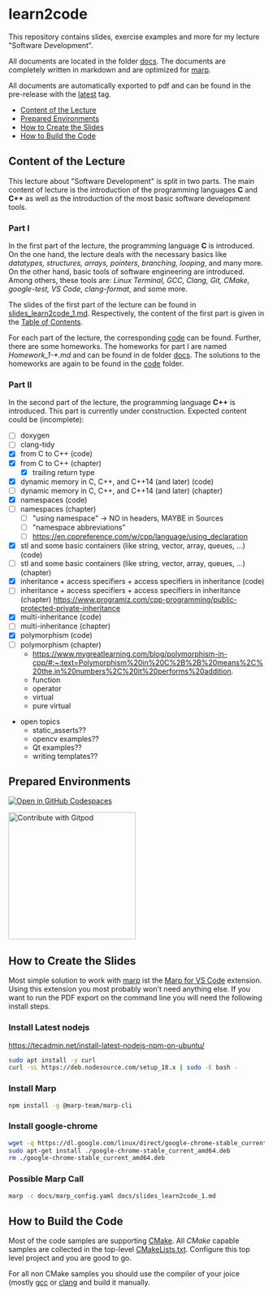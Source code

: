 # learn2code

This repository contains slides, exercise examples and more for my lecture "Software Development".

All documents are located in the folder [docs](docs). The documents are completely written in markdown and are optimized for [marp](https://marp.app/).

All documents are automatically exported to pdf and can be found in the pre-release with the [latest](https://github.com/BenniWi/learn2code/releases/tag/latest) tag.

- [Content of the Lecture](#content-of-the-lecture)
- [Prepared Environments](#prepared-environments)
- [How to Create the Slides](#how-to-create-the-slides)
- [How to Build the Code](#how-to-build-the-code)

## Content of the Lecture

This lecture about "Software Development" is split in two parts. The main content of lecture is the introduction of the programming languages **C** and **C++** as well as the introduction of the most basic software development tools.

### Part I

In the first part of the lecture, the programming language **C** is introduced.
On the one hand, the lecture deals with the necessary basics like *datatypes, structures, arrays, pointers, branching, looping*, and many more. On the other hand, basic tools of software engineering are introduced. Among others, these tools are: *Linux Terminal, GCC, Clang, Git, CMake, google-test, VS Code, clang-format*, and some more.

The slides of the first part of the lecture can be found in [slides_learn2code_1.md](docs/slides_learn2code_1.md). Respectively, the content of the first part is given in the [Table of Contents](docs/slides_learn2code_1.md#table-of-contents).

For each part of the lecture, the corresponding [code](code) can be found.
Further, there are some homeworks. The homeworks for part I are named *Homework_1-\*.md* and can be found in de folder [docs](docs). The solutions to the homeworks are again to be found in the [code](code) folder.

### Part II

In the second part of the lecture, the programming language **C++** is introduced.
This part is currently under construction. Expected content could be (incomplete):

- [ ] doxygen
- [ ] clang-tidy
- [x] from C to C++ (code)
- [x] from C to C++ (chapter)
  - [x] trailing return type
- [x] dynamic memory in C, C++, and C++14 (and later) (code)
- [ ] dynamic memory in C, C++, and C++14 (and later) (chapter)
- [x] namespaces (code)
- [ ] namespaces (chapter)
  - [ ] "using namespace" -> NO in headers, MAYBE in Sources
  - [ ] "namespace abbreviations"
  - [ ] https://en.cppreference.com/w/cpp/language/using_declaration
- [x] stl and some basic containers (like string, vector, array, queues, ...) (code)
- [ ] stl and some basic containers (like string, vector, array, queues, ...) (chapter)
- [x] inheritance + access specifiers + access specifiers in inheritance (code)
- [ ] inheritance + access specifiers + access specifiers in inheritance (chapter) https://www.programiz.com/cpp-programming/public-protected-private-inheritance
- [x] multi-inheritance (code)
- [ ] multi-inheritance (chapter)
- [x] polymorphism (code)
- [ ] polymorphism (chapter)
  - https://www.mygreatlearning.com/blog/polymorphism-in-cpp/#:~:text=Polymorphism%20in%20C%2B%2B%20means%2C%20the,in%20numbers%2C%20it%20performs%20addition.
  - function
  - operator
  - virtual
  - pure virtual
- open topics
  - static_asserts??
  - opencv examples??
  - Qt examples??
  - writing templates??

## Prepared Environments

[![Open in GitHub Codespaces](https://github.com/codespaces/badge.svg)](https://github.com/codespaces/new?hide_repo_select=true&ref=main&repo=545666306&machine=basicLinux32gb&location=WestEurope)

<a href="https://gitpod.io/#git@github.com:BenniWi/learn2code.git">
  <img
    src="https://img.shields.io/badge/Contribute%20with-Gitpod-908a85?logo=gitpod"
    alt="Contribute with Gitpod"
    width="250"
  />
</a>

## How to Create the Slides

Most simple solution to work with [marp](https://marp.app/) ist the [Marp for VS Code](https://marketplace.visualstudio.com/items?itemName=marp-team.marp-vscode) extension. Using this extension you most probably won't need anything else.
If you want to run the PDF export on the command line you will need the following install steps.

### Install Latest nodejs

https://tecadmin.net/install-latest-nodejs-npm-on-ubuntu/

```sh
sudo apt install -y curl 
curl -sL https://deb.nodesource.com/setup_18.x | sudo -E bash - 
```

### Install Marp

```sh
npm install -g @marp-team/marp-cli
```

### Install google-chrome

```sh
wget -q https://dl.google.com/linux/direct/google-chrome-stable_current_amd64.deb
sudo apt-get install ./google-chrome-stable_current_amd64.deb
rm ./google-chrome-stable_current_amd64.deb
```

### Possible Marp Call

```sh
marp -c docs/marp_config.yaml docs/slides_learn2code_1.md
```

## How to Build the Code

Most of the code samples are supporting [CMake](https://cmake.org/).
All *CMake* capable samples are collected in the top-level [CMakeLists.txt](CMakeLists.txt).
Configure this top level project and you are good to go.

For all non CMake samples you should use the compiler of your joice (mostly [gcc](https://gcc.gnu.org/) or [clang](https://clang.llvm.org/) and build it manually.
